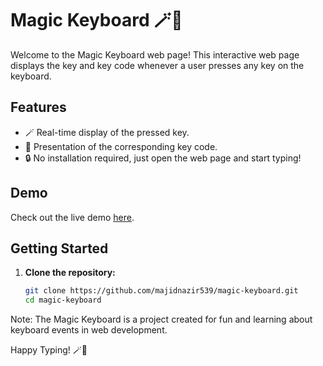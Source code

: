# Magic Keyboard 🪄🎹

Welcome to the Magic Keyboard web page! This interactive web page displays the key and key code whenever a user presses any key on the keyboard.


## Features
- 🪄 Real-time display of the pressed key.
- 🎹 Presentation of the corresponding key code.
- 🔒 No installation required, just open the web page and start typing!

## Demo
Check out the live demo [here](https://majidnazir539.github.io/Magic-Keyboard/).

## Getting Started
1. **Clone the repository:**
   ```bash
   git clone https://github.com/majidnazir539/magic-keyboard.git
   cd magic-keyboard


Note: The Magic Keyboard is a project created for fun and learning about keyboard events in web development.

Happy Typing! 🪄🎹
   
